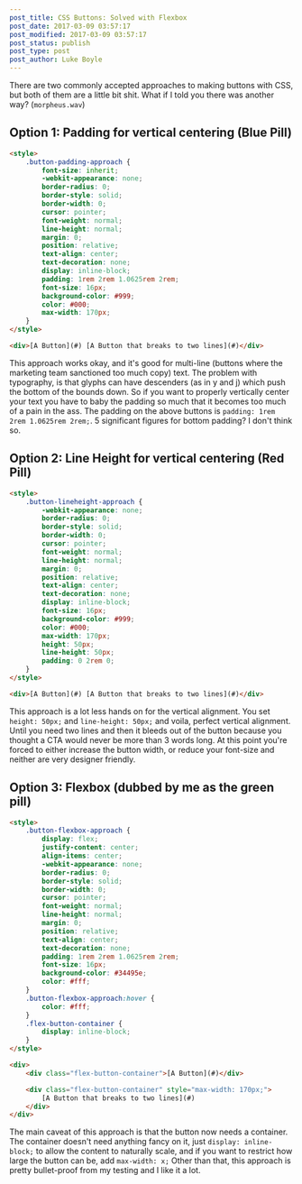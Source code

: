 ```yaml
---
post_title: CSS Buttons: Solved with Flexbox
post_date: 2017-03-09 03:57:17
post_modified: 2017-03-09 03:57:17
post_status: publish
post_type: post
post_author: Luke Boyle
---
```


There are two commonly accepted approaches to making buttons with CSS, but both of them are a little bit shit. What if I told you there was another way? (`morpheus.wav`)

## Option 1: Padding for vertical centering (Blue Pill)

```html
<style>
	.button-padding-approach {
		font-size: inherit;
		-webkit-appearance: none;
		border-radius: 0;
		border-style: solid;
		border-width: 0;
		cursor: pointer;
		font-weight: normal;
		line-height: normal;
		margin: 0;
		position: relative;
		text-align: center;
		text-decoration: none;
		display: inline-block;
		padding: 1rem 2rem 1.0625rem 2rem;
		font-size: 16px;
		background-color: #999;
		color: #000;
		max-width: 170px;
	}
</style>

<div>[A Button](#) [A Button that breaks to two lines](#)</div>
```

This approach works okay, and it's good for multi-line (buttons where the marketing team sanctioned too much copy) text. The problem with typography, is that glyphs can have descenders (as in y and j) which push the bottom of the bounds down. So if you want to properly vertically center your text you have to baby the padding so much that it becomes too much of a pain in the ass. The padding on the above buttons is `padding: 1rem 2rem 1.0625rem 2rem;`. 5 significant figures for bottom padding? I don't think so.

## Option 2: Line Height for vertical centering (Red Pill)

```html
<style>
	.button-lineheight-approach {
		-webkit-appearance: none;
		border-radius: 0;
		border-style: solid;
		border-width: 0;
		cursor: pointer;
		font-weight: normal;
		line-height: normal;
		margin: 0;
		position: relative;
		text-align: center;
		text-decoration: none;
		display: inline-block;
		font-size: 16px;
		background-color: #999;
		color: #000;
		max-width: 170px;
		height: 50px;
		line-height: 50px;
		padding: 0 2rem 0;
	}
</style>

<div>[A Button](#) [A Button that breaks to two lines](#)</div>
```

This approach is a lot less hands on for the vertical alignment. You set `height: 50px;` and `line-height: 50px;` and voila, perfect vertical alignment. Until you need two lines and then it bleeds out of the button because you thought a CTA would never be more than 3 words long. At this point you're forced to either increase the button width, or reduce your font-size and neither are very designer friendly.

## Option 3: Flexbox (dubbed by me as the green pill)

```html
<style>
	.button-flexbox-approach {
		display: flex;
		justify-content: center;
		align-items: center;
		-webkit-appearance: none;
		border-radius: 0;
		border-style: solid;
		border-width: 0;
		cursor: pointer;
		font-weight: normal;
		line-height: normal;
		margin: 0;
		position: relative;
		text-align: center;
		text-decoration: none;
		padding: 1rem 2rem 1.0625rem 2rem;
		font-size: 16px;
		background-color: #34495e;
		color: #fff;
	}
	.button-flexbox-approach:hover {
		color: #fff;
	}
	.flex-button-container {
		display: inline-block;
	}
</style>

<div>
	<div class="flex-button-container">[A Button](#)</div>

	<div class="flex-button-container" style="max-width: 170px;">
		[A Button that breaks to two lines](#)
	</div>
</div>
```

The main caveat of this approach is that the button now needs a container. The container doesn't need anything fancy on it, just `display: inline-block;` to allow the content to naturally scale, and if you want to restrict how large the button can be, add `max-width: x;` Other than that, this approach is pretty bullet-proof from my testing and I like it a lot.
